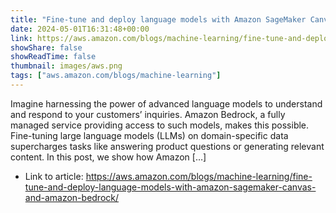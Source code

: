 ```yaml
---
title: "Fine-tune and deploy language models with Amazon SageMaker Canvas and Amazon Bedrock"
date: 2024-05-01T16:31:48+00:00
link: https://aws.amazon.com/blogs/machine-learning/fine-tune-and-deploy-language-models-with-amazon-sagemaker-canvas-and-amazon-bedrock/
showShare: false
showReadTime: false
thumbnail: images/aws.png
tags: ["aws.amazon.com/blogs/machine-learning"]
---
```

Imagine harnessing the power of advanced language models to understand and respond to your customers’ inquiries. Amazon Bedrock, a fully managed service providing access to such models, makes this possible. Fine-tuning large language models (LLMs) on domain-specific data supercharges tasks like answering product questions or generating relevant content. In this post, we show how Amazon […]

- Link to article: https://aws.amazon.com/blogs/machine-learning/fine-tune-and-deploy-language-models-with-amazon-sagemaker-canvas-and-amazon-bedrock/